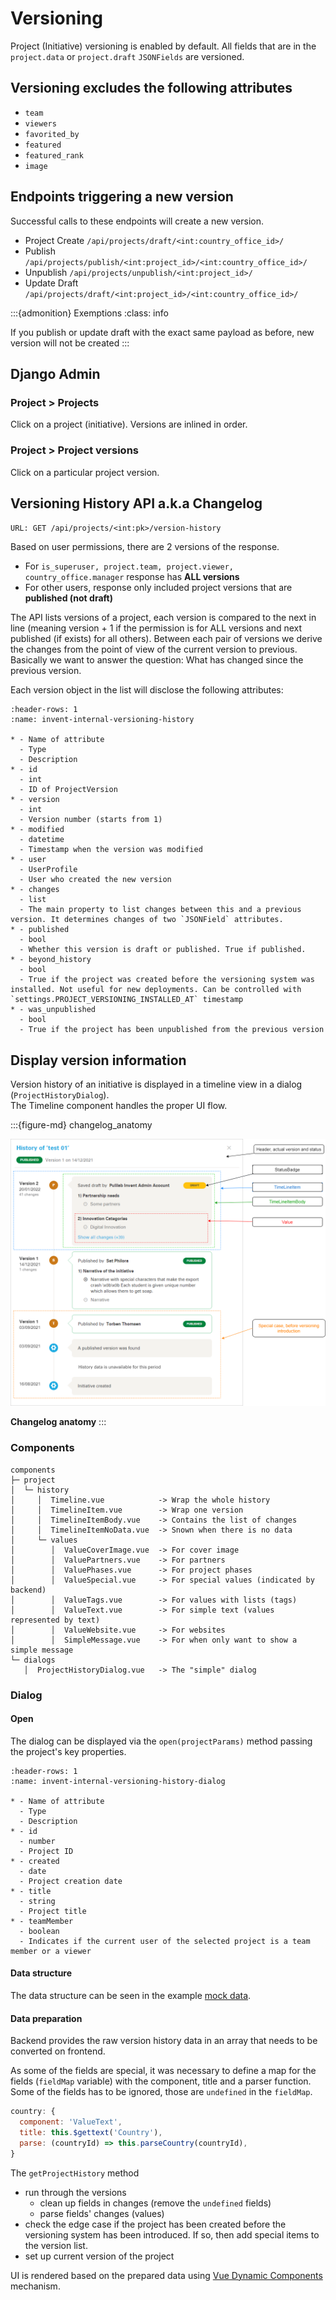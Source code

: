 # Versioning
Project (Initiative) versioning is enabled by default.
All fields that are in the `project.data` or `project.draft` `JSONFields` are versioned.

## Versioning excludes the following attributes
- `team`
- `viewers`
- `favorited_by`
- `featured`
- `featured_rank`
- `image`

## Endpoints triggering a new version
Successful calls to these endpoints will create a new version.
- Project Create `/api/projects/draft/<int:country_office_id>/`
- Publish `/api/projects/publish/<int:project_id>/<int:country_office_id>/`
- Unpublish `/api/projects/unpublish/<int:project_id>/`
- Update Draft `/api/projects/draft/<int:project_id>/<int:country_office_id>/`

:::{admonition} Exemptions
:class: info

If you publish or update draft with the exact same payload as before, new version will not be created
:::

## Django Admin

### Project > Projects
Click on a project (initiative). Versions are inlined in order.

### Project > Project versions
Click on a particular project version.

## Versioning History API a.k.a Changelog
`URL: GET /api/projects/<int:pk>/version-history`

Based on user permissions, there are 2 versions of the response.
- For `is_superuser, project.team, project.viewer, country_office.manager` response has **ALL versions**
- For other users, response only included project versions that are **published (not draft)**

The API lists versions of a project, each version is compared to the next in line (meaning version + 1 if
the permission is for ALL versions and next published (if exists) for all others).
Between each pair of versions we derive the changes from the point of view of the current version to previous. 
Basically we want to answer the question: What has changed since the previous version.

Each version object in the list will disclose the following attributes:
```{list-table} Versioning History Response attributes
:header-rows: 1
:name: invent-internal-versioning-history

* - Name of attribute
  - Type
  - Description
* - id
  - int
  - ID of ProjectVersion
* - version
  - int
  - Version number (starts from 1)
* - modified
  - datetime
  - Timestamp when the version was modified
* - user
  - UserProfile
  - User who created the new version
* - changes
  - list
  - The main property to list changes between this and a previous version. It determines changes of two `JSONField` attributes.
* - published
  - bool 
  - Whether this version is draft or published. True if published.
* - beyond_history
  - bool
  - True if the project was created before the versioning system was installed. Not useful for new deployments. Can be controlled with `settings.PROJECT_VERSIONING_INSTALLED_AT` timestamp
* - was_unpublished
  - bool
  - True if the project has been unpublished from the previous version
```

## Display version information

Version history of an initiative is displayed in a timeline view in a dialog (`ProjectHistoryDialog`).  
The Timeline component handles the proper UI flow.

:::{figure-md} changelog_anatomy

<img src="./_static/images/changelog_anatomy.png" alt="Changelog anatomy" class="bg-primary mb-1" width="600px">

**Changelog anatomy**
:::

### Components

```
components
├─ project
│  └─ history
│     │  Timeline.vue            -> Wrap the whole history
│     │  TimelineItem.vue        -> Wrap one version
│     │  TimelineItemBody.vue    -> Contains the list of changes
│     │  TimelineItemNoData.vue  -> Snown when there is no data
│     └─ values
│        │  ValueCoverImage.vue  -> For cover image
│        │  ValuePartners.vue    -> For partners
│        │  ValuePhases.vue      -> For project phases
│        │  ValueSpecial.vue     -> For special values (indicated by backend)
│        │  ValueTags.vue        -> For values with lists (tags)
│        │  ValueText.vue        -> For simple text (values represented by text)
│        │  ValueWebsite.vue     -> For websites
│        │  SimpleMessage.vue    -> For when only want to show a simple message
└─ dialogs
   │  ProjectHistoryDialog.vue   -> The "simple" dialog
```

### Dialog

#### Open

The dialog can be displayed via the `open(projectParams)` method passing the project's key properties.

```{list-table} Dialog options
:header-rows: 1
:name: invent-internal-versioning-history-dialog

* - Name of attribute
  - Type
  - Description
* - id
  - number
  - Project ID
* - created
  - date
  - Project creation date
* - title
  - string
  - Project title
* - teamMember
  - boolean
  - Indicates if the current user of the selected project is a team member or a viewer
```
#### Data structure

The data structure can be seen in the example [mock data](./_static/version_history.mock.json).

#### Data preparation

Backend provides the raw version history data in an array that needs to be converted on frontend.  

As some of the fields are special, it was necessary to define a map for the fields (`fieldMap` variable) with the component, title and a parser function. Some of the fields has to be ignored, those are `undefined` in the `fieldMap`.

```js
country: {
  component: 'ValueText',
  title: this.$gettext('Country'),
  parse: (countryId) => this.parseCountry(countryId),
}
```

The `getProjectHistory` method 
- run through the versions
  - clean up fields in changes (remove the `undefined` fields)
  - parse fields' changes (values)
- check the edge case if the project has been created before the versioning system has been introduced. If so, then add special items to the version list.
- set up current version of the project

UI is rendered based on the prepared data using [Vue Dynamic Components](https://v2.vuejs.org/v2/guide/components.html?redirect=true#Dynamic-Components) mechanism.

